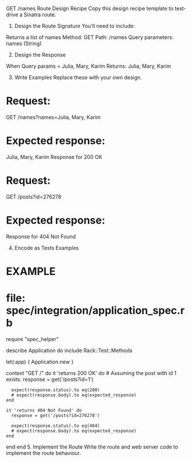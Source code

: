 GET /names Route Design Recipe
Copy this design recipe template to test-drive a Sinatra route.

1. Design the Route Signature
You'll need to include:

Returns a list of names
Method: GET
Path: /names
Query parameters:
    names (String)

2. Design the Response

When Query params = Julia, Mary, Karim
Returns: Julia, Mary, Karim

3. Write Examples
Replace these with your own design.

# Request:

GET /names?names=Julia, Mary, Karim

# Expected response:
Julia, Mary, Karim
Response for 200 OK
# Request:

GET /posts?id=276278

# Expected response:

Response for 404 Not Found


4. Encode as Tests Examples
# EXAMPLE
# file: spec/integration/application_spec.rb

require "spec_helper"

describe Application do
  include Rack::Test::Methods

  let(:app) { Application.new }

  context "GET /" do
    it 'returns 200 OK' do
      # Assuming the post with id 1 exists.
      response = get('/posts?id=1')

      expect(response.status).to eq(200)
      # expect(response.body).to eq(expected_response)
    end

    it 'returns 404 Not Found' do
      response = get('/posts?id=276278')

      expect(response.status).to eq(404)
      # expect(response.body).to eq(expected_response)
    end
  end
end
5. Implement the Route
Write the route and web server code to implement the route behaviour.